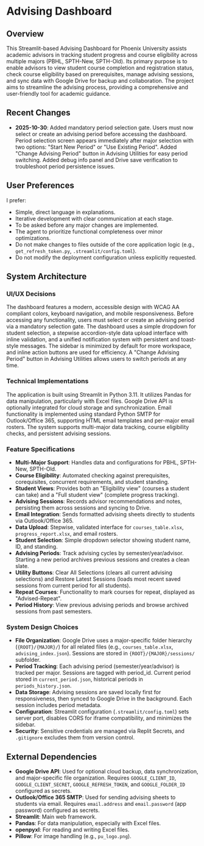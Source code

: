 # Advising Dashboard

## Overview
This Streamlit-based Advising Dashboard for Phoenix University assists academic advisors in tracking student progress and course eligibility across multiple majors (PBHL, SPTH-New, SPTH-Old). Its primary purpose is to enable advisors to view student course completion and registration status, check course eligibility based on prerequisites, manage advising sessions, and sync data with Google Drive for backup and collaboration. The project aims to streamline the advising process, providing a comprehensive and user-friendly tool for academic guidance.

## Recent Changes
- **2025-10-30**: Added mandatory period selection gate. Users must now select or create an advising period before accessing the dashboard. Period selection screen appears immediately after major selection with two options: "Start New Period" or "Use Existing Period". Added "Change Advising Period" button in Advising Utilities for easy period switching. Added debug info panel and Drive save verification to troubleshoot period persistence issues.

## User Preferences
I prefer:
- Simple, direct language in explanations.
- Iterative development with clear communication at each stage.
- To be asked before any major changes are implemented.
- The agent to prioritize functional completeness over minor optimizations.
- Do not make changes to files outside of the core application logic (e.g., `get_refresh_token.py`, `.streamlit/config.toml`).
- Do not modify the deployment configuration unless explicitly requested.

## System Architecture

### UI/UX Decisions
The dashboard features a modern, accessible design with WCAG AA compliant colors, keyboard navigation, and mobile responsiveness. Before accessing any functionality, users must select or create an advising period via a mandatory selection gate. The dashboard uses a simple dropdown for student selection, a stepwise accordion-style data upload interface with inline validation, and a unified notification system with persistent and toast-style messages. The sidebar is minimized by default for more workspace, and inline action buttons are used for efficiency. A "Change Advising Period" button in Advising Utilities allows users to switch periods at any time.

### Technical Implementations
The application is built using Streamlit in Python 3.11. It utilizes Pandas for data manipulation, particularly with Excel files. Google Drive API is optionally integrated for cloud storage and synchronization. Email functionality is implemented using standard Python SMTP for Outlook/Office 365, supporting HTML email templates and per-major email rosters. The system supports multi-major data tracking, course eligibility checks, and persistent advising sessions.

### Feature Specifications
- **Multi-Major Support**: Handles data and configurations for PBHL, SPTH-New, SPTH-Old.
- **Course Eligibility**: Automated checking against prerequisites, corequisites, concurrent requirements, and student standing.
- **Student Views**: Provides both an "Eligibility view" (courses a student can take) and a "Full student view" (complete progress tracking).
- **Advising Sessions**: Records advisor recommendations and notes, persisting them across sessions and syncing to Drive.
- **Email Integration**: Sends formatted advising sheets directly to students via Outlook/Office 365.
- **Data Upload**: Stepwise, validated interface for `courses_table.xlsx`, `progress_report.xlsx`, and email rosters.
- **Student Selection**: Simple dropdown selector showing student name, ID, and standing.
- **Advising Periods**: Track advising cycles by semester/year/advisor. Starting a new period archives previous sessions and creates a clean slate.
- **Utility Buttons**: Clear All Selections (clears all current advising selections) and Restore Latest Sessions (loads most recent saved sessions from current period for all students).
- **Repeat Courses**: Functionality to mark courses for repeat, displayed as "Advised-Repeat".
- **Period History**: View previous advising periods and browse archived sessions from past semesters.

### System Design Choices
- **File Organization**: Google Drive uses a major-specific folder hierarchy (`{ROOT}/{MAJOR}/`) for all related files (e.g., `courses_table.xlsx`, `advising_index.json`). Sessions are stored in `{ROOT}/{MAJOR}/sessions/` subfolder.
- **Period Tracking**: Each advising period (semester/year/advisor) is tracked per major. Sessions are tagged with period_id. Current period stored in `current_period.json`, historical periods in `periods_history.json`.
- **Data Storage**: Advising sessions are saved locally first for responsiveness, then synced to Google Drive in the background. Each session includes period metadata.
- **Configuration**: Streamlit configuration (`.streamlit/config.toml`) sets server port, disables CORS for iframe compatibility, and minimizes the sidebar.
- **Security**: Sensitive credentials are managed via Replit Secrets, and `.gitignore` excludes them from version control.

## External Dependencies

- **Google Drive API**: Used for optional cloud backup, data synchronization, and major-specific file organization. Requires `GOOGLE_CLIENT_ID`, `GOOGLE_CLIENT_SECRET`, `GOOGLE_REFRESH_TOKEN`, and `GOOGLE_FOLDER_ID` configured as secrets.
- **Outlook/Office 365 SMTP**: Used for sending advising sheets to students via email. Requires `email.address` and `email.password` (app password) configured as secrets.
- **Streamlit**: Main web framework.
- **Pandas**: For data manipulation, especially with Excel files.
- **openpyxl**: For reading and writing Excel files.
- **Pillow**: For image handling (e.g., `pu_logo.png`).